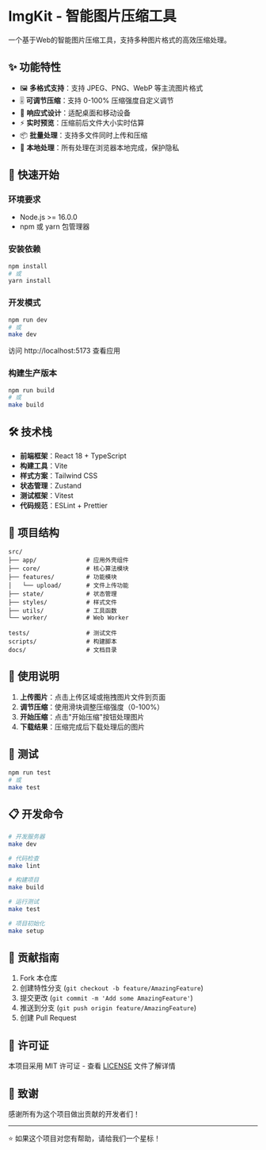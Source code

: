# ImgKit - 智能图片压缩工具

一个基于Web的智能图片压缩工具，支持多种图片格式的高效压缩处理。

## ✨ 功能特性

- 🖼️ **多格式支持**：支持 JPEG、PNG、WebP 等主流图片格式
- 🎚️ **可调节压缩**：支持 0-100% 压缩强度自定义调节
- 📱 **响应式设计**：适配桌面和移动设备
- ⚡ **实时预览**：压缩前后文件大小实时估算
- 📦 **批量处理**：支持多文件同时上传和压缩
- 💾 **本地处理**：所有处理在浏览器本地完成，保护隐私

## 🚀 快速开始

### 环境要求

- Node.js >= 16.0.0
- npm 或 yarn 包管理器

### 安装依赖

```bash
npm install
# 或
yarn install
```

### 开发模式

```bash
npm run dev
# 或
make dev
```

访问 http://localhost:5173 查看应用

### 构建生产版本

```bash
npm run build
# 或
make build
```

## 🛠️ 技术栈

- **前端框架**：React 18 + TypeScript
- **构建工具**：Vite
- **样式方案**：Tailwind CSS
- **状态管理**：Zustand
- **测试框架**：Vitest
- **代码规范**：ESLint + Prettier

## 📁 项目结构

```
src/
├── app/              # 应用外壳组件
├── core/             # 核心算法模块
├── features/         # 功能模块
│   └── upload/       # 文件上传功能
├── state/            # 状态管理
├── styles/           # 样式文件
├── utils/            # 工具函数
└── worker/           # Web Worker

tests/                # 测试文件
scripts/              # 构建脚本
docs/                 # 文档目录
```

## 🎯 使用说明

1. **上传图片**：点击上传区域或拖拽图片文件到页面
2. **调节压缩**：使用滑块调整压缩强度（0-100%）
3. **开始压缩**：点击"开始压缩"按钮处理图片
4. **下载结果**：压缩完成后下载处理后的图片

## 🧪 测试

```bash
npm run test
# 或
make test
```

## 📋 开发命令

```bash
# 开发服务器
make dev

# 代码检查
make lint

# 构建项目
make build

# 运行测试
make test

# 项目初始化
make setup
```

## 🤝 贡献指南

1. Fork 本仓库
2. 创建特性分支 (`git checkout -b feature/AmazingFeature`)
3. 提交更改 (`git commit -m 'Add some AmazingFeature'`)
4. 推送到分支 (`git push origin feature/AmazingFeature`)
5. 创建 Pull Request

## 📄 许可证

本项目采用 MIT 许可证 - 查看 [LICENSE](LICENSE) 文件了解详情

## 🙏 致谢

感谢所有为这个项目做出贡献的开发者们！

---

⭐ 如果这个项目对您有帮助，请给我们一个星标！
